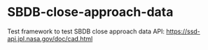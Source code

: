 # SBDB-close-approach-data
Test framework to test SBDB close approach data API: https://ssd-api.jpl.nasa.gov/doc/cad.html
